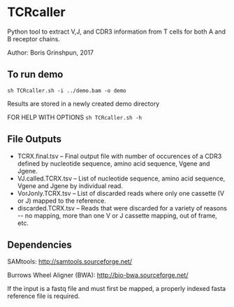 # TCRcaller
Python tool to extract V,J, and CDR3 information from T cells for both A and B receptor chains.

Author: Boris Grinshpun, 2017

## To run demo

`sh TCRcaller.sh -i ../demo.bam -o demo`

Results are stored in a newly created demo directory

FOR HELP WITH OPTIONS
`sh TCRcaller.sh -h`

## File Outputs
* TCRX.final.tsv  &ndash;  Final output file with number of occurences of a CDR3 defined by nucleotide sequence, amino acid sequence, Vgene and Jgene.
* VJ.called.TCRX.tsv  &ndash;  List of nucleotide sequence, amino acid sequence, Vgene and Jgene by individual read.
* VorJonly.TCRX.tsv  &ndash;  List of discarded reads where only one cassette (V or J) mapped to the reference.
* discarded.TCRX.tsv  &ndash;  Reads that were discarded for a variety of reasons -- no mapping, more than one V or J cassette mapping, out of frame, etc.

## Dependencies
SAMtools: http://samtools.sourceforge.net/

Burrows Wheel Aligner (BWA): http://bio-bwa.sourceforge.net/

If the input is a fastq file and must first be mapped, a properly indexed fasta reference file is required.
